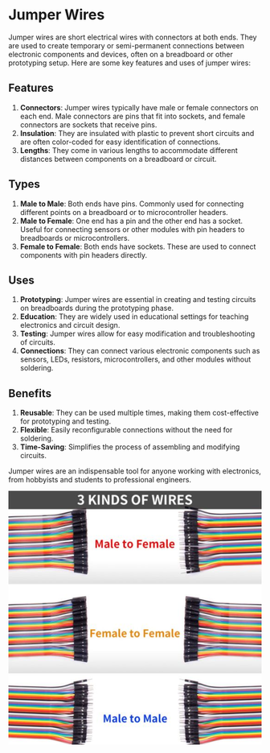 # Jumper Wires

Jumper wires are short electrical wires with connectors at both ends. They are used to create temporary or semi-permanent connections between electronic components and devices, often on a breadboard or other prototyping setup. Here are some key features and uses of jumper wires:

## Features

1. **Connectors**: Jumper wires typically have male or female connectors on each end. Male connectors are pins that fit into sockets, and female connectors are sockets that receive pins.
2. **Insulation**: They are insulated with plastic to prevent short circuits and are often color-coded for easy identification of connections.
3. **Lengths**: They come in various lengths to accommodate different distances between components on a breadboard or circuit.

## Types

1. **Male to Male**: Both ends have pins. Commonly used for connecting different points on a breadboard or to microcontroller headers.
2. **Male to Female**: One end has a pin and the other end has a socket. Useful for connecting sensors or other modules with pin headers to breadboards or microcontrollers.
3. **Female to Female**: Both ends have sockets. These are used to connect components with pin headers directly.

## Uses

1. **Prototyping**: Jumper wires are essential in creating and testing circuits on breadboards during the prototyping phase.
2. **Education**: They are widely used in educational settings for teaching electronics and circuit design.
3. **Testing**: Jumper wires allow for easy modification and troubleshooting of circuits.
4. **Connections**: They can connect various electronic components such as sensors, LEDs, resistors, microcontrollers, and other modules without soldering.

## Benefits

1. **Reusable**: They can be used multiple times, making them cost-effective for prototyping and testing.
2. **Flexible**: Easily reconfigurable connections without the need for soldering.
3. **Time-Saving**: Simplifies the process of assembling and modifying circuits.

Jumper wires are an indispensable tool for anyone working with electronics, from hobbyists and students to professional engineers.

![alt text](JUMPER-WIRE.jpg)